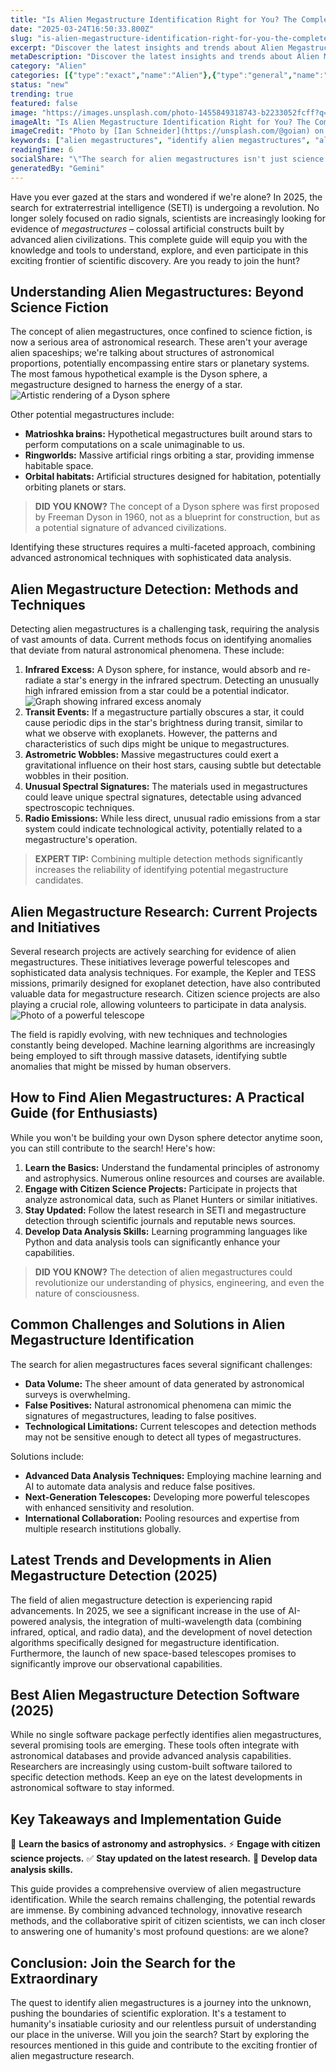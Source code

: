 ```yaml
---
title: "Is Alien Megastructure Identification Right for You? The Complete Guide"
date: "2025-03-24T16:50:33.800Z"
slug: "is-alien-megastructure-identification-right-for-you-the-complete-guide"
excerpt: "Discover the latest insights and trends about Alien Megastructure Identification. This comprehensive guide covers everything you need to know about Alien Megastructure Identification in 2025."
metaDescription: "Discover the latest insights and trends about Alien Megastructure Identification. This comprehensive guide covers everything you need to know about Alien M..."
category: "Alien"
categories: [{"type":"exact","name":"Alien"},{"type":"general","name":"Astronomy"},{"type":"medium","name":"Astrophysics"},{"type":"specific","name":"Stellar Observation"},{"type":"niche","name":"Transit Photometry"}]
status: "new"
trending: true
featured: false
image: "https://images.unsplash.com/photo-1455849318743-b2233052fcff?q=85&w=1200&fit=max&fm=webp&auto=compress"
imageAlt: "Is Alien Megastructure Identification Right for You? The Complete Guide"
imageCredit: "Photo by [Ian Schneider](https://unsplash.com/@goian) on Unsplash"
keywords: ["alien megastructures", "identify alien megastructures", "alien megastructure detection", "how to find alien megastructures", "alien megastructure research", "Dyson sphere detection", "alien megastructure signs", "detecting alien civilizations", "alien megastructure identification methods", "best alien megastructure detection software"]
readingTime: 6
socialShare: "\"The search for alien megastructures isn't just science fiction anymore; it's a rapidly evolving field with the potential to rewrite our understanding of the cosmos.\""
generatedBy: "Gemini"
---
```




Have you ever gazed at the stars and wondered if we're alone?  In 2025, the search for extraterrestrial intelligence (SETI) is undergoing a revolution.  No longer solely focused on radio signals, scientists are increasingly looking for evidence of *megastructures* – colossal artificial constructs built by advanced alien civilizations. This complete guide will equip you with the knowledge and tools to understand, explore, and even participate in this exciting frontier of scientific discovery.  Are you ready to join the hunt?

## Understanding Alien Megastructures: Beyond Science Fiction

The concept of alien megastructures, once confined to science fiction, is now a serious area of astronomical research.  These aren't your average alien spaceships; we're talking about structures of astronomical proportions, potentially encompassing entire stars or planetary systems.  The most famous hypothetical example is the Dyson sphere, a megastructure designed to harness the energy of a star. ![Artistic rendering of a Dyson sphere](https://images.unsplash.com/photo-1451187580459-43490279c0fa?q=85&w=1200&fit=max&fm=webp&auto=compress)

Other potential megastructures include:

* **Matrioshka brains:**  Hypothetical megastructures built around stars to perform computations on a scale unimaginable to us.
* **Ringworlds:**  Massive artificial rings orbiting a star, providing immense habitable space.
* **Orbital habitats:**  Artificial structures designed for habitation, potentially orbiting planets or stars.

> **DID YOU KNOW?** The concept of a Dyson sphere was first proposed by Freeman Dyson in 1960, not as a blueprint for construction, but as a potential signature of advanced civilizations.

Identifying these structures requires a multi-faceted approach, combining advanced astronomical techniques with sophisticated data analysis.

## Alien Megastructure Detection: Methods and Techniques

Detecting alien megastructures is a challenging task, requiring the analysis of vast amounts of data. Current methods focus on identifying anomalies that deviate from natural astronomical phenomena. These include:

1. **Infrared Excess:**  A Dyson sphere, for instance, would absorb and re-radiate a star's energy in the infrared spectrum.  Detecting an unusually high infrared emission from a star could be a potential indicator. ![Graph showing infrared excess anomaly](https://images.unsplash.com/photo-1484417894907-623942c8ee29?q=85&w=1200&fit=max&fm=webp&auto=compress)
2. **Transit Events:**  If a megastructure partially obscures a star, it could cause periodic dips in the star's brightness during transit, similar to what we observe with exoplanets. However, the patterns and characteristics of such dips might be unique to megastructures.
3. **Astrometric Wobbles:**  Massive megastructures could exert a gravitational influence on their host stars, causing subtle but detectable wobbles in their position.
4. **Unusual Spectral Signatures:**  The materials used in megastructures could leave unique spectral signatures, detectable using advanced spectroscopic techniques.
5. **Radio Emissions:** While less direct, unusual radio emissions from a star system could indicate technological activity, potentially related to a megastructure's operation.

> **EXPERT TIP:**  Combining multiple detection methods significantly increases the reliability of identifying potential megastructure candidates.

## Alien Megastructure Research: Current Projects and Initiatives

Several research projects are actively searching for evidence of alien megastructures.  These initiatives leverage powerful telescopes and sophisticated data analysis techniques.  For example, the Kepler and TESS missions, primarily designed for exoplanet detection, have also contributed valuable data for megastructure research.  Citizen science projects are also playing a crucial role, allowing volunteers to participate in data analysis. ![Photo of a powerful telescope](https://images.unsplash.com/photo-1517976487492-5750f3195933?q=85&w=1200&fit=max&fm=webp&auto=compress)

The field is rapidly evolving, with new techniques and technologies constantly being developed.  Machine learning algorithms are increasingly being employed to sift through massive datasets, identifying subtle anomalies that might be missed by human observers.

## How to Find Alien Megastructures: A Practical Guide (for Enthusiasts)

While you won't be building your own Dyson sphere detector anytime soon, you can still contribute to the search!  Here's how:

1. **Learn the Basics:** Understand the fundamental principles of astronomy and astrophysics.  Numerous online resources and courses are available.
2. **Engage with Citizen Science Projects:**  Participate in projects that analyze astronomical data, such as Planet Hunters or similar initiatives.
3. **Stay Updated:**  Follow the latest research in SETI and megastructure detection through scientific journals and reputable news sources.
4. **Develop Data Analysis Skills:**  Learning programming languages like Python and data analysis tools can significantly enhance your capabilities.

> **DID YOU KNOW?**  The detection of alien megastructures could revolutionize our understanding of physics, engineering, and even the nature of consciousness.

## Common Challenges and Solutions in Alien Megastructure Identification

The search for alien megastructures faces several significant challenges:

* **Data Volume:** The sheer amount of data generated by astronomical surveys is overwhelming.
* **False Positives:**  Natural astronomical phenomena can mimic the signatures of megastructures, leading to false positives.
* **Technological Limitations:** Current telescopes and detection methods may not be sensitive enough to detect all types of megastructures.

Solutions include:

* **Advanced Data Analysis Techniques:**  Employing machine learning and AI to automate data analysis and reduce false positives.
* **Next-Generation Telescopes:**  Developing more powerful telescopes with enhanced sensitivity and resolution.
* **International Collaboration:**  Pooling resources and expertise from multiple research institutions globally.

## Latest Trends and Developments in Alien Megastructure Detection (2025)

The field of alien megastructure detection is experiencing rapid advancements.  In 2025, we see a significant increase in the use of AI-powered analysis, the integration of multi-wavelength data (combining infrared, optical, and radio data), and the development of novel detection algorithms specifically designed for megastructure identification.  Furthermore, the launch of new space-based telescopes promises to significantly improve our observational capabilities. 

## Best Alien Megastructure Detection Software (2025)

While no single software package perfectly identifies alien megastructures, several promising tools are emerging.  These tools often integrate with astronomical databases and provide advanced analysis capabilities.  Researchers are increasingly using custom-built software tailored to specific detection methods.  Keep an eye on the latest developments in astronomical software to stay informed.

## Key Takeaways and Implementation Guide

🔑 **Learn the basics of astronomy and astrophysics.**
⚡ **Engage with citizen science projects.**
✅ **Stay updated on the latest research.**
🚀 **Develop data analysis skills.**

This guide provides a comprehensive overview of alien megastructure identification. While the search remains challenging, the potential rewards are immense.  By combining advanced technology, innovative research methods, and the collaborative spirit of citizen scientists, we can inch closer to answering one of humanity's most profound questions: are we alone?

## Conclusion:  Join the Search for the Extraordinary

The quest to identify alien megastructures is a journey into the unknown, pushing the boundaries of scientific exploration.  It's a testament to humanity's insatiable curiosity and our relentless pursuit of understanding our place in the universe.  Will you join the search?  Start by exploring the resources mentioned in this guide and contribute to the exciting frontier of alien megastructure research.

